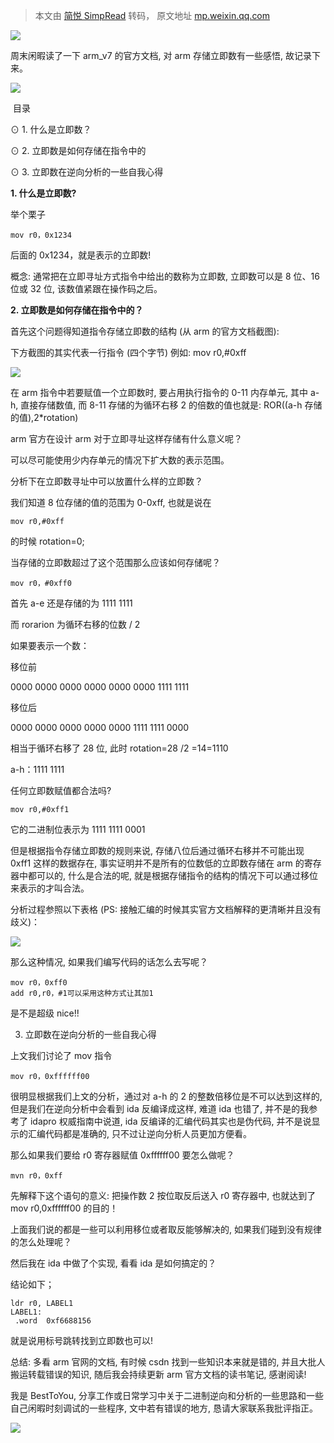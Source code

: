 > 本文由 [简悦 SimpRead](http://ksria.com/simpread/) 转码， 原文地址 [mp.weixin.qq.com](https://mp.weixin.qq.com/s/KgozptGhKU39Fk7URiIsUw)

![](https://mmbiz.qpic.cn/mmbiz_gif/p5YHVYUwZib3B6WPiavosZFcyzR8y0A5ibaMM1XX5UqvEuGcOXrv8GnLZWUSOX4lNfm9DicHF1cU8lY2q0rm7icqt0A/640?wx_fmt=gif)

周末闲暇读了一下 arm_v7 的官方文档, 对 arm 存储立即数有一些感悟, 故记录下来。

![](https://mmbiz.qpic.cn/mmbiz_gif/p5YHVYUwZib3B6WPiavosZFcyzR8y0A5ibaMM1XX5UqvEuGcOXrv8GnLZWUSOX4lNfm9DicHF1cU8lY2q0rm7icqt0A/640?wx_fmt=gif)

  

  

  

  

 目录

  

⊙ 1. 什么是立即数？

⊙ 2. 立即数是如何存储在指令中的

⊙ 3. 立即数在逆向分析的一些自我心得

**1. 什么是立即数?**  

举个栗子

```
mov r0，0x1234

```

后面的 0x1234，就是表示的立即数!

概念: 通常把在立即寻址方式指令中给出的数称为立即数, 立即数可以是 8 位、16 位或 32 位, 该数值紧跟在操作码之后。

**2. 立即数是如何存储在指令中的？**

首先这个问题得知道指令存储立即数的结构 (从 arm 的官方文档截图):  

下方截图的其实代表一行指令 (四个字节) 例如: mov r0,#0xff

![](https://mmbiz.qpic.cn/mmbiz_png/p5YHVYUwZib3HGuZqfSNdnYVUGzONQAMbKY6zjlZ9jr050zxvVBsFnmAxsmWmSskibibTRLjdS10iaIVHHy4WmAHQw/640?wx_fmt=png)

  

在 arm 指令中若要赋值一个立即数时, 要占用执行指令的 0-11 内存单元, 其中 a-h, 直接存储数值, 而 8-11 存储的为循环右移 2 的倍数的值也就是: ROR((a-h 存储的值),2*rotation)

arm 官方在设计 arm 对于立即寻址这样存储有什么意义呢？  

可以尽可能使用少内存单元的情况下扩大数的表示范围。  

分析下在立即数寻址中可以放置什么样的立即数？  

我们知道 8 位存储的值的范围为 0-0xff, 也就是说在

```
mov r0,#0xff

```

的时候 rotation=0;  

当存储的立即数超过了这个范围那么应该如何存储呢？

```
mov r0，#0xff0

```

首先 a-e 还是存储的为 1111 1111   

而 rorarion 为循环右移的位数 / 2

  
如果要表示一个数：

移位前  

0000 0000 0000 0000 0000 0000 1111 1111  

移位后  

0000 0000 0000 0000 0000 1111 1111 0000

相当于循环右移了 28 位, 此时 rotation=28 /2 =14=1110  

a-h：1111 1111

任何立即数赋值都合法吗?  

```
mov r0,#0xff1

```

它的二进制位表示为 1111 1111 0001

但是根据指令存储立即数的规则来说, 存储八位后通过循环右移并不可能出现 0xff1 这样的数据存在, 事实证明并不是所有的位数低的立即数存储在 arm 的寄存器中都可以的, 什么是合法的呢, 就是根据存储指令的结构的情况下可以通过移位来表示的才叫合法。

分析过程参照以下表格 (PS: 接触汇编的时候其实官方文档解释的更清晰并且没有歧义)：

![](https://mmbiz.qpic.cn/mmbiz_png/p5YHVYUwZib3HGuZqfSNdnYVUGzONQAMb9XHdTQ7amKegX1EWiaZIfSu4NUMczhKw8n34qguhZqE85Kqpz8ibI0sQ/640?wx_fmt=png)

那么这种情况, 如果我们编写代码的话怎么去写呢？

```
mov r0，0xff0
add r0,r0，#1可以采用这种方式让其加1

```

是不是超级 nice!!

3. 立即数在逆向分析的一些自我心得

上文我们讨论了 mov 指令  

```
mov r0，0xffffff00

```

很明显根据我们上文的分析，通过对 a-h 的 2 的整数倍移位是不可以达到这样的, 但是我们在逆向分析中会看到 ida 反编译成这样, 难道 ida 也错了, 并不是的我参考了 idapro 权威指南中说道, ida 反编译的汇编代码其实也是伪代码, 并不是说显示的汇编代码都是准确的, 只不过让逆向分析人员更加方便看。  

那么如果我们要给 r0 寄存器赋值 0xffffff00 要怎么做呢？  

```
mvn r0，0xff

```

先解释下这个语句的意义: 把操作数 2 按位取反后送入 r0 寄存器中, 也就达到了 mov r0,0xffffff00 的目的！

上面我们说的都是一些可以利用移位或者取反能够解决的, 如果我们碰到没有规律的怎么处理呢？  

然后我在 ida 中做了个实现, 看看 ida 是如何搞定的？  

结论如下；

```
ldr r0, LABEL1
LABEL1:
 .word  0xf6688156

```

就是说用标号跳转找到立即数也可以!  

总结: 多看 arm 官网的文档, 有时候 csdn 找到一些知识本来就是错的, 并且大批人搬运转载错误的知识, 随后我会持续更新 arm 官方文档的读书笔记, 感谢阅读!  

我是 BestToYou, 分享工作或日常学习中关于二进制逆向和分析的一些思路和一些自己闲暇时刻调试的一些程序, 文中若有错误的地方, 恳请大家联系我批评指正。  

![](https://mmbiz.qpic.cn/mmbiz_gif/p5YHVYUwZib3B6WPiavosZFcyzR8y0A5ibalicqxrfTvYLw2zBMWqnyUFTG4vtoJpcjmckN4BNIusIIr8bU57ucmEA/640?wx_fmt=gif)